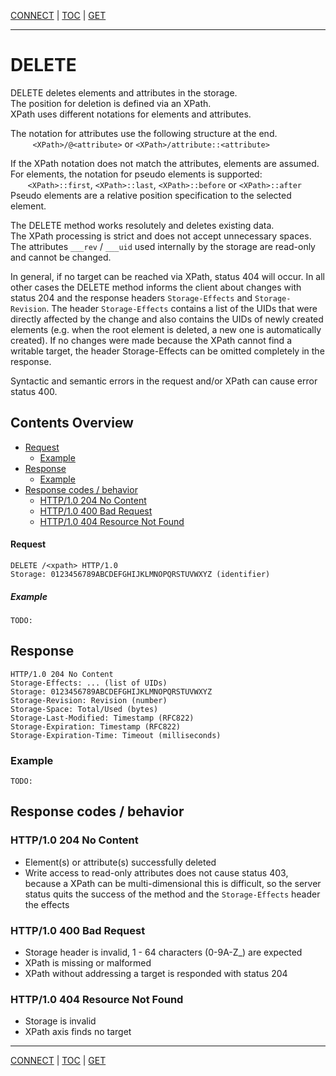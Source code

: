 [CONNECT](api-connect.md) | [TOC](README.md) | [GET](api-get.md)
- - -

# DELETE

DELETE deletes elements and attributes in the storage.  
The position for deletion is defined via an XPath.  
XPath uses different notations for elements and attributes.

The notation for attributes use the following structure at the end.  
&#160;&#160;&#160;&#160;&#160;&#160;&#160;&#160;
    `<XPath>/@<attribute>` or `<XPath>/attribute::<attribute>`  

If the XPath notation does not match the attributes, elements are assumed.  
For elements, the notation for pseudo elements is supported:  
&#160;&#160;&#160;&#160;&#160;&#160;
    `<XPath>::first`, `<XPath>::last`, `<XPath>::before` or `<XPath>::after`  
Pseudo elements are a relative position specification to the selected element.

The DELETE method works resolutely and deletes existing data.  
The XPath processing is strict and does not accept unnecessary spaces.  
The attributes `___rev` / `___uid` used internally by the storage are read-only
and cannot be changed.

In general, if no target can be reached via XPath, status 404 will occur. In
all other cases the DELETE method informs the client about changes with status
204 and the response headers `Storage-Effects` and `Storage-Revision`. The
header `Storage-Effects` contains a list of the UIDs that were directly
affected by the change and also contains the UIDs of newly created elements
(e.g. when the root element is deleted, a new one is automatically created). If
no changes were made because the XPath cannot find a writable target, the
header Storage-Effects can be omitted completely in the response.

Syntactic and semantic errors in the request and/or XPath can cause error
status 400.


## Contents Overview

* [Request](#request)
    * [Example](#example)
* [Response](#response)
    * [Example](#example-1)
* [Response codes / behavior](#response-codes--behavior)
    * [HTTP/1.0 204 No Content](#http10-204-no-content)
    * [HTTP/1.0 400 Bad Request](#http10-400-bad-request)
    * [HTTP/1.0 404 Resource Not Found](#http10-404-resource-not-found)


#### Request

```
DELETE /<xpath> HTTP/1.0
Storage: 0123456789ABCDEFGHIJKLMNOPQRSTUVWXYZ (identifier)
```


##### Example

```
TODO:
```


## Response

```
HTTP/1.0 204 No Content
Storage-Effects: ... (list of UIDs)
Storage: 0123456789ABCDEFGHIJKLMNOPQRSTUVWXYZ
Storage-Revision: Revision (number)
Storage-Space: Total/Used (bytes)
Storage-Last-Modified: Timestamp (RFC822)
Storage-Expiration: Timestamp (RFC822)
Storage-Expiration-Time: Timeout (milliseconds)
```


### Example

```
TODO:
```


## Response codes / behavior

### HTTP/1.0 204 No Content
- Element(s) or attribute(s) successfully deleted
- Write access to read-only attributes does not cause status 403, because a
  XPath can be multi-dimensional this is difficult, so the server status
  quits the success of the method and the `Storage-Effects` header the effects

### HTTP/1.0 400 Bad Request
- Storage header is invalid, 1 - 64 characters (0-9A-Z_) are expected
- XPath is missing or malformed
- XPath without addressing a target is responded with status 204

### HTTP/1.0 404 Resource Not Found
- Storage is invalid
- XPath axis finds no target



- - -

[CONNECT](api-connect.md) | [TOC](README.md) | [GET](api-get.md)